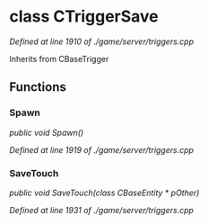 # class CTriggerSave

*Defined at line 1910 of ./game/server/triggers.cpp*

Inherits from CBaseTrigger



## Functions

### Spawn

*public void Spawn()*

*Defined at line 1919 of ./game/server/triggers.cpp*

### SaveTouch

*public void SaveTouch(class CBaseEntity * pOther)*

*Defined at line 1931 of ./game/server/triggers.cpp*



